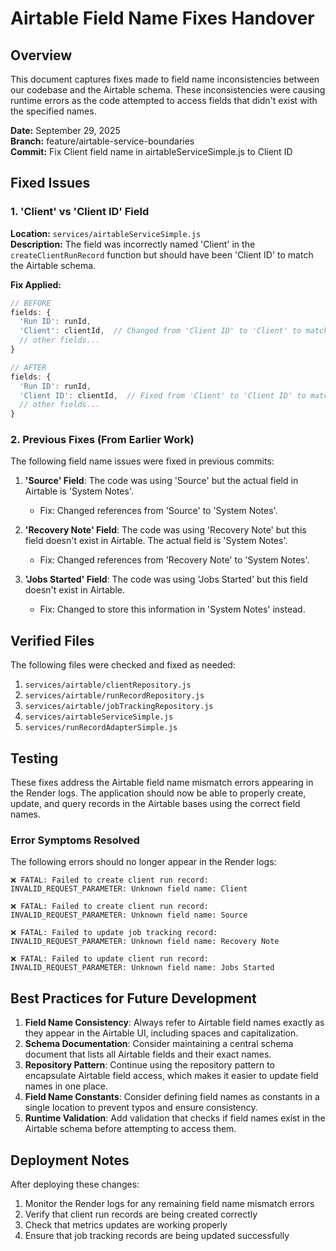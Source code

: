 # Airtable Field Name Fixes Handover

## Overview

This document captures fixes made to field name inconsistencies between our codebase and the Airtable schema. These inconsistencies were causing runtime errors as the code attempted to access fields that didn't exist with the specified names.

**Date:** September 29, 2025  
**Branch:** feature/airtable-service-boundaries  
**Commit:** Fix Client field name in airtableServiceSimple.js to Client ID

## Fixed Issues

### 1. 'Client' vs 'Client ID' Field

**Location:** `services/airtableServiceSimple.js`  
**Description:** The field was incorrectly named 'Client' in the `createClientRunRecord` function but should have been 'Client ID' to match the Airtable schema.

**Fix Applied:**
```javascript
// BEFORE
fields: {
  'Run ID': runId,
  'Client': clientId,  // Changed from 'Client ID' to 'Client' to match Airtable field name
  // other fields...
}

// AFTER
fields: {
  'Run ID': runId,
  'Client ID': clientId,  // Fixed from 'Client' to 'Client ID' to match Airtable schema
  // other fields...
}
```

### 2. Previous Fixes (From Earlier Work)

The following field name issues were fixed in previous commits:

1. **'Source' Field**: The code was using 'Source' but the actual field in Airtable is 'System Notes'.
   - Fix: Changed references from 'Source' to 'System Notes'.

2. **'Recovery Note' Field**: The code was using 'Recovery Note' but this field doesn't exist in Airtable. The actual field is 'System Notes'.
   - Fix: Changed references from 'Recovery Note' to 'System Notes'.

3. **'Jobs Started' Field**: The code was using 'Jobs Started' but this field doesn't exist in Airtable.
   - Fix: Changed to store this information in 'System Notes' instead.

## Verified Files

The following files were checked and fixed as needed:

1. `services/airtable/clientRepository.js` 
2. `services/airtable/runRecordRepository.js`
3. `services/airtable/jobTrackingRepository.js`
4. `services/airtableServiceSimple.js`
5. `services/runRecordAdapterSimple.js`

## Testing

These fixes address the Airtable field name mismatch errors appearing in the Render logs. The application should now be able to properly create, update, and query records in the Airtable bases using the correct field names.

### Error Symptoms Resolved

The following errors should no longer appear in the Render logs:

```
❌ FATAL: Failed to create client run record: INVALID_REQUEST_PARAMETER: Unknown field name: Client
```

```
❌ FATAL: Failed to create client run record: INVALID_REQUEST_PARAMETER: Unknown field name: Source
```

```
❌ FATAL: Failed to update job tracking record: INVALID_REQUEST_PARAMETER: Unknown field name: Recovery Note
```

```
❌ FATAL: Failed to update client run record: INVALID_REQUEST_PARAMETER: Unknown field name: Jobs Started
```

## Best Practices for Future Development

1. **Field Name Consistency**: Always refer to Airtable field names exactly as they appear in the Airtable UI, including spaces and capitalization.
2. **Schema Documentation**: Consider maintaining a central schema document that lists all Airtable fields and their exact names.
3. **Repository Pattern**: Continue using the repository pattern to encapsulate Airtable field access, which makes it easier to update field names in one place.
4. **Field Name Constants**: Consider defining field names as constants in a single location to prevent typos and ensure consistency.
5. **Runtime Validation**: Add validation that checks if field names exist in the Airtable schema before attempting to access them.

## Deployment Notes

After deploying these changes:
1. Monitor the Render logs for any remaining field name mismatch errors
2. Verify that client run records are being created correctly
3. Check that metrics updates are working properly
4. Ensure that job tracking records are being updated successfully